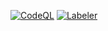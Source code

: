 [![CodeQL](https://github.com/gabriel-rodriguezcastellini/JavaScript-Introduccion/actions/workflows/github-code-scanning/codeql/badge.svg)](https://github.com/gabriel-rodriguezcastellini/JavaScript-Introduccion/actions/workflows/github-code-scanning/codeql)
[![Labeler](https://github.com/gabriel-rodriguezcastellini/JavaScript-Introduccion/actions/workflows/label.yml/badge.svg)](https://github.com/gabriel-rodriguezcastellini/JavaScript-Introduccion/actions/workflows/label.yml)
